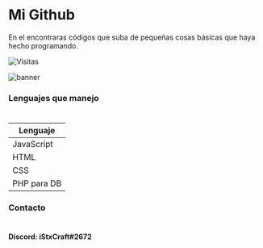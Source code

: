 #               Mi Github

En el encontraras códigos que suba de pequeñas cosas básicas que haya hecho programando. 

![Visitas](https://visitor-badge.glitch.me/badge?page_id=iStxCraft04.visitor-badge)                                  

![banner](https://i.imgur.com/kjRgLjh.jpg)

###            Lenguajes que manejo
#


Lenguaje         |
-----------------|
JavaScript       |
HTML             |
CSS              |
PHP para DB      |

                                                
###            Contacto
#

**Discord: iStxCraft#2672**


# 

